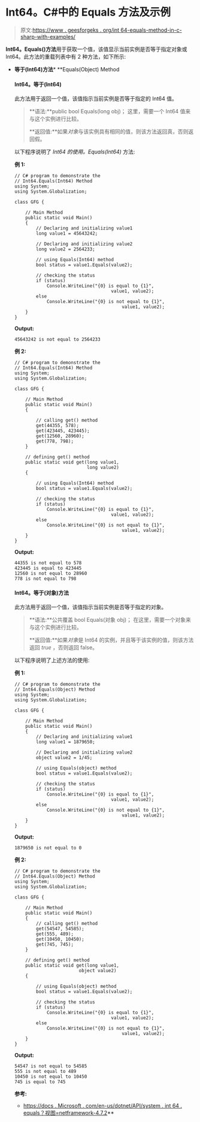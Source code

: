 # Int64。C#中的 Equals 方法及示例

> 原文:[https://www . geesforgeks . org/int 64-equals-method-in-c-sharp-with-examples/](https://www.geeksforgeeks.org/int64-equals-method-in-c-sharp-with-examples/)

**Int64。Equals()方法**用于获取一个值，该值显示当前实例是否等于指定对象或 Int64。此方法的重载列表中有 2 种方法，如下所示:

*   **等于(Int64)方法***   **Equals(Object) Method

    #### Int64。等于(Int64)

    此方法用于返回一个值，该值指示当前实例是否等于指定的 Int64 值。

    > **语法:**public bool Equals(long obj)；
    > 这里，需要一个 Int64 值来与这个实例进行比较。
    > 
    > **返回值:**如果*对象*与该实例具有相同的值，则该方法返回真，否则返回假。

    以下程序说明了 *Int64 的使用。Equals(Int64)* 方法:

    **例 1:**

    ```
    // C# program to demonstrate the
    // Int64.Equals(Int64) Method
    using System;
    using System.Globalization;

    class GFG {

        // Main Method
        public static void Main()
        {
            // Declaring and initializing value1
            long value1 = 45643242;

            // Declaring and initializing value2
            long value2 = 2564233;

            // using Equals(Int64) method
            bool status = value1.Equals(value2);

            // checking the status
            if (status)
                Console.WriteLine("{0} is equal to {1}",
                                        value1, value2);
            else
                Console.WriteLine("{0} is not equal to {1}",
                                            value1, value2);
        }
    }
    ```

    **Output:**

    ```
    45643242 is not equal to 2564233

    ```

    **例 2:**

    ```
    // C# program to demonstrate the
    // Int64.Equals(Int64) Method
    using System;
    using System.Globalization;

    class GFG {

        // Main Method
        public static void Main()
        {

            // calling get() method
            get(44355, 578);
            get(423445, 423445);
            get(12560, 28960);
            get(778, 798);
        }

        // defining get() method
        public static void get(long value1,
                               long value2)
        {

            // using Equals(Int64) method
            bool status = value1.Equals(value2);

            // checking the status
            if (status)
                Console.WriteLine("{0} is equal to {1}",
                                        value1, value2);
            else
                Console.WriteLine("{0} is not equal to {1}",
                                            value1, value2);
        }
    }
    ```

    **Output:**

    ```
    44355 is not equal to 578
    423445 is equal to 423445
    12560 is not equal to 28960
    778 is not equal to 798

    ```

    #### Int64。等于(对象)方法

    此方法用于返回一个值，该值指示当前实例是否等于指定的对象。

    > **语法:**公共覆盖 bool Equals(对象 obj)；
    > 在这里，需要一个对象来与这个实例进行比较。
    > 
    > **返回值:**如果*对象*是 Int64 的实例，并且等于该实例的值，则该方法返回 *true* ，否则返回 false。

    以下程序说明了上述方法的使用:

    **例 1:**

    ```
    // C# program to demonstrate the
    // Int64.Equals(Object) Method
    using System;
    using System.Globalization;

    class GFG {

        // Main Method
        public static void Main()
        {
            // Declaring and initializing value1
            long value1 = 1879650;

            // Declaring and initializing value2
            object value2 = 1/45;

            // using Equals(object) method
            bool status = value1.Equals(value2);

            // checking the status
            if (status)
                Console.WriteLine("{0} is equal to {1}",
                                        value1, value2);
            else
                Console.WriteLine("{0} is not equal to {1}",
                                            value1, value2);
        }
    }
    ```

    **Output:**

    ```
    1879650 is not equal to 0

    ```

    **例 2:**

    ```
    // C# program to demonstrate the
    // Int64.Equals(Object) Method
    using System;
    using System.Globalization;

    class GFG {

        // Main Method
        public static void Main()
        {
            // calling get() method
            get(54547, 54585);
            get(555, 489);
            get(10450, 10450);
            get(745, 745);
        }

        // defining get() method
        public static void get(long value1,
                            object value2)
        {

            // using Equals(object) method
            bool status = value1.Equals(value2);

            // checking the status
            if (status)
                Console.WriteLine("{0} is equal to {1}",
                                        value1, value2);
            else
                Console.WriteLine("{0} is not equal to {1}",
                                            value1, value2);
        }
    }
    ```

    **Output:**

    ```
    54547 is not equal to 54585
    555 is not equal to 489
    10450 is not equal to 10450
    745 is equal to 745

    ```

    **参考:**

    *   [https://docs . Microsoft . com/en-us/dotnet/API/system . int 64 . equals？视图=netframework-4.7.2](https://docs.microsoft.com/en-us/dotnet/api/system.int64.equals?view=netframework-4.7.2)**